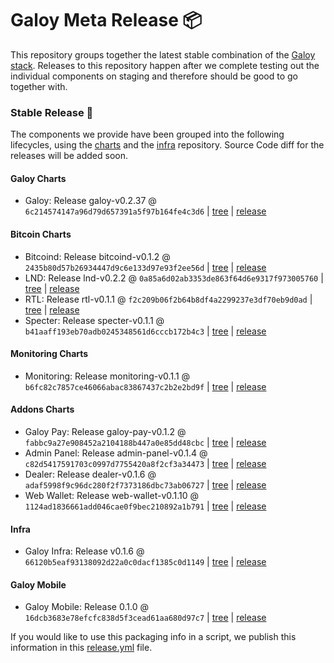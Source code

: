 # Galoy Meta Release 📦

This repository groups together the latest stable combination of the [Galoy stack](https://github.com/GaloyMoney/awesome-galoy#tech-components). 
Releases to this repository happen after we complete testing out the individual components on staging and therefore should be good to go together with.

### Stable Release 🎉

The components we provide have been grouped into the following lifecycles, using the [charts](https://github.com/GaloyMoney/charts) and the [infra](https://github.com/GaloyMoney/galoy-infra) repository. 
Source Code diff for the releases will be added soon.

#### Galoy Charts
- Galoy: Release galoy-v0.2.37 @ `6c214574147a96d79d657391a5f97b164fe4c3d6` | [tree](https://github.com/GaloyMoney/charts/tree/6c214574147a96d79d657391a5f97b164fe4c3d6/charts/galoy) | [release](https://github.com/GaloyMoney/charts/releases/tag/galoy-v0.2.37)

#### Bitcoin Charts
- Bitcoind: Release bitcoind-v0.1.2 @ `2435b80d57b26934447d9c6e133d97e93f2ee56d` | [tree](https://github.com/GaloyMoney/charts/tree/2435b80d57b26934447d9c6e133d97e93f2ee56d/charts/bitcoind) | [release](https://github.com/GaloyMoney/charts/releases/tag/bitcoind-v0.1.2)
- LND: Release lnd-v0.2.2 @ `0a85a6d02ab3353de863f64d6e9317f973005760` | [tree](https://github.com/GaloyMoney/charts/tree/0a85a6d02ab3353de863f64d6e9317f973005760/charts/lnd) | [release](https://github.com/GaloyMoney/charts/releases/tag/lnd-v0.2.2)
- RTL: Release rtl-v0.1.1 @ `f2c209b06f2b64b8df4a2299237e3df70eb9d0ad` | [tree](https://github.com/GaloyMoney/charts/tree/f2c209b06f2b64b8df4a2299237e3df70eb9d0ad/charts/rtl) | [release](https://github.com/GaloyMoney/charts/releases/tag/rtl-v0.1.1)
- Specter: Release specter-v0.1.1 @ `b41aaff193eb70adb0245348561d6cccb172b4c3` | [tree](https://github.com/GaloyMoney/charts/tree/b41aaff193eb70adb0245348561d6cccb172b4c3/charts/specter) | [release](https://github.com/GaloyMoney/charts/releases/tag/specter-v0.1.1)

#### Monitoring Charts
- Monitoring: Release monitoring-v0.1.1 @ `b6fc82c7857ce46066abac83867437c2b2e2bd9f` | [tree](https://github.com/GaloyMoney/charts/tree/b6fc82c7857ce46066abac83867437c2b2e2bd9f/charts/monitoring) | [release](https://github.com/GaloyMoney/charts/releases/tag/monitoring-v0.1.1)

#### Addons Charts
- Galoy Pay: Release galoy-pay-v0.1.2 @ `fabbc9a27e908452a2104188b447a0e85dd48cbc` | [tree](https://github.com/GaloyMoney/charts/tree/fabbc9a27e908452a2104188b447a0e85dd48cbc/charts/galoy-pay) | [release](https://github.com/GaloyMoney/charts/releases/tag/galoy-pay-v0.1.2)
- Admin Panel: Release admin-panel-v0.1.4 @ `c82d5417591703c0997d7755420a8f2cf3a34473` | [tree](https://github.com/GaloyMoney/charts/tree/c82d5417591703c0997d7755420a8f2cf3a34473/charts/admin-panel) | [release](https://github.com/GaloyMoney/charts/releases/tag/admin-panel-v0.1.4)
- Dealer: Release dealer-v0.1.6 @ `adaf5998f9c96dc280f2f7373186dbc73ab06727` | [tree](https://github.com/GaloyMoney/charts/tree/adaf5998f9c96dc280f2f7373186dbc73ab06727/charts/dealer) | [release](https://github.com/GaloyMoney/charts/releases/tag/dealer-v0.1.6)
- Web Wallet: Release web-wallet-v0.1.10 @ `1124ad1836661add046cae0f9bec210892a1b791` | [tree](https://github.com/GaloyMoney/charts/tree/1124ad1836661add046cae0f9bec210892a1b791/charts/web_wallet) | [release](https://github.com/GaloyMoney/charts/releases/tag/web-wallet-v0.1.10)

#### Infra

- Galoy Infra: Release v0.1.6 @ `66120b5eaf93138092d22a0c0dacf1385c0d1149` | [tree](https://github.com/GaloyMoney/galoy-infra/tree/66120b5eaf93138092d22a0c0dacf1385c0d1149) | [release](https://github.com/GaloyMoney/galoy-infra/releases/tag/v0.1.6)

#### Galoy Mobile

- Galoy Mobile: Release 0.1.0 @ `16dcb3683e78efcfc838d5f3cead61aa680d97c7` | [tree](https://github.com/GaloyMoney/galoy-mobile/tree/16dcb3683e78efcfc838d5f3cead61aa680d97c7) | [release](https://github.com/GaloyMoney/galoy-mobile/releases/tag/0.1.0)

If you would like to use this packaging info in a script, we publish this information in this [release.yml](./release.yml) file.
